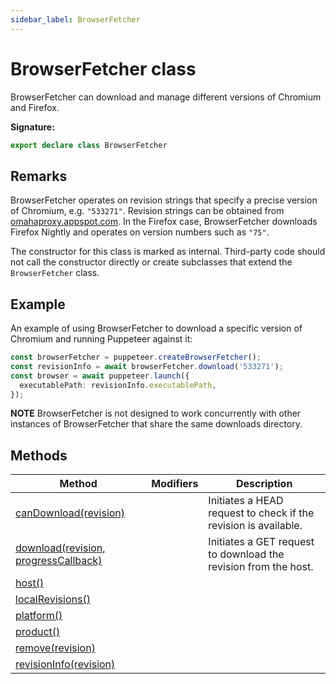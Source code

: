 ```yaml
---
sidebar_label: BrowserFetcher
---
```


# BrowserFetcher class

BrowserFetcher can download and manage different versions of Chromium and Firefox.

**Signature:**

```typescript
export declare class BrowserFetcher
```

## Remarks

BrowserFetcher operates on revision strings that specify a precise version of Chromium, e.g. `"533271"`. Revision strings can be obtained from [omahaproxy.appspot.com](http://omahaproxy.appspot.com/). In the Firefox case, BrowserFetcher downloads Firefox Nightly and operates on version numbers such as `"75"`.

The constructor for this class is marked as internal. Third-party code should not call the constructor directly or create subclasses that extend the `BrowserFetcher` class.

## Example

An example of using BrowserFetcher to download a specific version of Chromium and running Puppeteer against it:

```ts
const browserFetcher = puppeteer.createBrowserFetcher();
const revisionInfo = await browserFetcher.download('533271');
const browser = await puppeteer.launch({
  executablePath: revisionInfo.executablePath,
});
```

**NOTE** BrowserFetcher is not designed to work concurrently with other instances of BrowserFetcher that share the same downloads directory.

## Methods

| Method                                                                         | Modifiers | Description                                                     |
| ------------------------------------------------------------------------------ | --------- | --------------------------------------------------------------- |
| [canDownload(revision)](./puppeteer.browserfetcher.candownload.md)             |           | Initiates a HEAD request to check if the revision is available. |
| [download(revision, progressCallback)](./puppeteer.browserfetcher.download.md) |           | Initiates a GET request to download the revision from the host. |
| [host()](./puppeteer.browserfetcher.host.md)                                   |           |                                                                 |
| [localRevisions()](./puppeteer.browserfetcher.localrevisions.md)               |           |                                                                 |
| [platform()](./puppeteer.browserfetcher.platform.md)                           |           |                                                                 |
| [product()](./puppeteer.browserfetcher.product.md)                             |           |                                                                 |
| [remove(revision)](./puppeteer.browserfetcher.remove.md)                       |           |                                                                 |
| [revisionInfo(revision)](./puppeteer.browserfetcher.revisioninfo.md)           |           |                                                                 |
